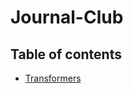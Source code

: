 # Journal-Club

## Table of contents

* [Transformers](https://github.com/filoger/Journal-Club/tree/2fb963e453f00b3b13e1539c48616c7a2c9945fb/Transformers)

